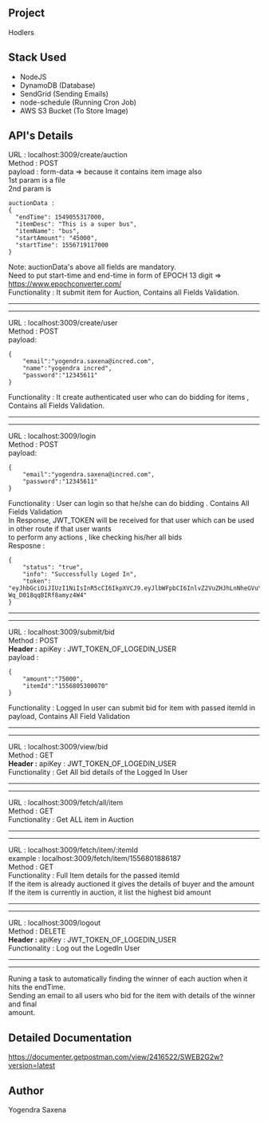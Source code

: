 Project
--
Hodlers

Stack Used
---

- NodeJS
- DynamoDB (Database)
- SendGrid (Sending Emails)
- node-schedule (Running Cron Job)
- AWS S3 Bucket (To Store Image)

API's Details
------------
URL : localhost:3009/create/auction  <br/>
Method : POST  <br/>
payload :  form-data => because it contains item image also <br/>
1st param is a file <br/>
2nd param is
```
auctionData : 
{
  "endTime": 1549055317000,
  "itemDesc": "This is a super bus",
  "itemName": "bus",
  "startAmount": "45000",
  "startTime": 1556719117000
}
```
Note: auctionData's above all fields are mandatory. <br/>
Need to put start-time and end-time in form of EPOCH 13 digit => https://www.epochconverter.com/ <br/>
Functionality : It submit item for Auction, Contains all Fields Validation.  <br/>

----
----
URL : localhost:3009/create/user   <br/>
Method : POST   <br/>
payload:
```
{
	"email":"yogendra.saxena@incred.com",
	"name":"yogendra incred",
	"password":"12345611"
}
```
Functionality : It create authenticated user who can do bidding for items , Contains all Fields Validation.   <br/>


----
----
URL : localhost:3009/login    <br/>
Method : POST    <br/>
payload:
```
{
	"email":"yogendra.saxena@incred.com",
	"password":"12345611"
}
```

Functionality : User can login so that he/she can do bidding . Contains All Fields Validation<br/>
In Response, JWT_TOKEN will be received for that user which can be used in other route if that user wants <br/>
to perform any actions , like checking his/her all bids <br/>
Resposne : 
```
{
    "status": "true",
    "info": "Successfully Loged In",
    "token": "eyJhbGciOiJIUzI1NiIsInR5cCI6IkpXVCJ9.eyJlbWFpbCI6InlvZ2VuZHJhLnNheGVuYUBpbmNyZWQuY29tIiwiaWF0IjoxNTU2ODEwNTkwfQ.wwWXpCgxp6oa9Z75iDpwd-Wq_D018qqBIRf8amyz4W4"
}
```

------
------
URL : localhost:3009/submit/bid    <br/>
Method : POST   <br/>
**Header :** 
apiKey : JWT_TOKEN_OF_LOGEDIN_USER    <br/>
payload : 
```
{
	"amount":"75000",
	"itemId":"1556805300070"
}
```
Functionality : Logged In user can submit bid for item with passed itemId in payload, Contains All Field Validation   <br/>

------
------

URL : localhost:3009/view/bid   <br/>
Method : GET  <br/>
**Header :** 
apiKey : JWT_TOKEN_OF_LOGEDIN_USER   <br/>
Functionality : Get All bid details of the Logged In User   <br/>

-------
------

URL : localhost:3009/fetch/all/item   <br/>
Method : GET   <br/>
Functionality :  Get ALL item in Auction <br/>

-------
-------

URL : localhost:3009/fetch/item/:itemId <br/>
example : localhost:3009/fetch/item/1556801886187 <br/>
Method : GET <br/>
Functionality : Full Item details for the passed itemId<br/>
If the item is already auctioned it gives the details of buyer and the amount </br>
If the item is currently in auction, it list the highest bid amount

-----
-----


URL : localhost:3009/logout   <br/>
Method : DELETE   <br/>
**Header :** 
apiKey : JWT_TOKEN_OF_LOGEDIN_USER   <br/>
Functionality :  Log out the LogedIn User

----
----

Runing a task to automatically finding the winner of each auction when it hits the endTime.  <br/>
Sending an email to all users who bid for the item with details of the winner and final <br/>
amount.<br/>

## Detailed Documentation
https://documenter.getpostman.com/view/2416522/SWEB2G2w?version=latest

Author
------
Yogendra Saxena
